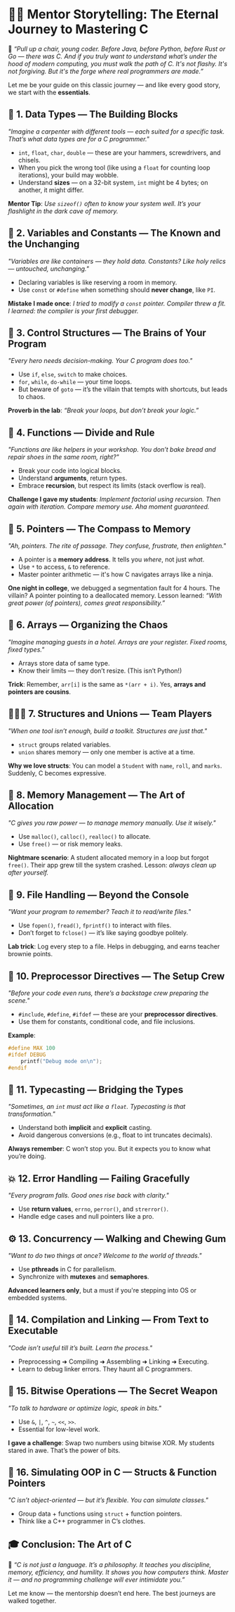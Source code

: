 # 👨‍🏫 Mentor Storytelling: The Eternal Journey to Mastering C

🧓 *“Pull up a chair, young coder. Before Java, before Python, before Rust or Go — there was C. And if you truly want to understand what’s under the hood of modern computing, you must walk the path of C. It's not flashy. It's not forgiving. But it's the forge where real programmers are made.”*

Let me be your guide on this classic journey — and like every good story, we start with the **essentials**.


## 🧱 **1. Data Types — The Building Blocks**

*"Imagine a carpenter with different tools — each suited for a specific task. That’s what data types are for a C programmer."*

* `int`, `float`, `char`, `double` — these are your hammers, screwdrivers, and chisels.
* When you pick the wrong tool (like using a `float` for counting loop iterations), your build may wobble.
* Understand **sizes** — on a 32-bit system, `int` might be 4 bytes; on another, it might differ.

**Mentor Tip**: *Use `sizeof()` often to know your system well. It’s your flashlight in the dark cave of memory.*


## 🧮 **2. Variables and Constants — The Known and the Unchanging**

*"Variables are like containers — they hold data. Constants? Like holy relics — untouched, unchanging."*

* Declaring variables is like reserving a room in memory.
* Use `const` or `#define` when something should **never change**, like `PI`.

**Mistake I made once**: *I tried to modify a `const` pointer. Compiler threw a fit. I learned: the compiler is your first debugger.*

## 🔄 **3. Control Structures — The Brains of Your Program**

*"Every hero needs decision-making. Your C program does too."*

* Use `if`, `else`, `switch` to make choices.
* `for`, `while`, `do-while` — your time loops.
* But beware of `goto` — it’s the villain that tempts with shortcuts, but leads to chaos.

**Proverb in the lab**: *“Break your loops, but don’t break your logic.”*


## 🔧 **4. Functions — Divide and Rule**

*"Functions are like helpers in your workshop. You don’t bake bread and repair shoes in the same room, right?"*

* Break your code into logical blocks.
* Understand **arguments**, return types.
* Embrace **recursion**, but respect its limits (stack overflow is real).

**Challenge I gave my students**: *Implement factorial using recursion. Then again with iteration. Compare memory use. Aha moment guaranteed.*


## 🧭 **5. Pointers — The Compass to Memory**

*"Ah, pointers. The rite of passage. They confuse, frustrate, then enlighten."*

* A pointer is a **memory address**. It tells you *where*, not just *what*.
* Use `*` to access, `&` to reference.
* Master pointer arithmetic — it's how C navigates arrays like a ninja.

**One night in college**, we debugged a segmentation fault for 4 hours. The villain? A pointer pointing to a deallocated memory. Lesson learned: *“With great power (of pointers), comes great responsibility.”*


## 🧳 **6. Arrays — Organizing the Chaos**

*"Imagine managing guests in a hotel. Arrays are your register. Fixed rooms, fixed types."*

* Arrays store data of same type.
* Know their limits — they don’t resize. (This isn’t Python!)

**Trick**: Remember, `arr[i]` is the same as `*(arr + i)`. Yes, **arrays and pointers are cousins**.


## 🧑‍🤝‍🧑 **7. Structures and Unions — Team Players**

*"When one tool isn’t enough, build a toolkit. Structures are just that."*

* `struct` groups related variables.
* `union` shares memory — only one member is active at a time.

**Why we love structs**: You can model a `Student` with `name`, `roll`, and `marks`. Suddenly, C becomes expressive.


## 🧠 **8. Memory Management — The Art of Allocation**

*"C gives you raw power — to manage memory manually. Use it wisely."*

* Use `malloc()`, `calloc()`, `realloc()` to allocate.
* Use `free()` — or risk memory leaks.

**Nightmare scenario**: A student allocated memory in a loop but forgot `free()`. Their app grew till the system crashed. Lesson: *always clean up after yourself.*



## 📁 **9. File Handling — Beyond the Console**

*"Want your program to remember? Teach it to read/write files."*

* Use `fopen()`, `fread()`, `fprintf()` to interact with files.
* Don’t forget to `fclose()` — it’s like saying goodbye politely.

**Lab trick**: Log every step to a file. Helps in debugging, and earns teacher brownie points.


## 🧵 **10. Preprocessor Directives — The Setup Crew**

*"Before your code even runs, there’s a backstage crew preparing the scene."*

* `#include`, `#define`, `#ifdef` — these are your **preprocessor directives**.
* Use them for constants, conditional code, and file inclusions.

**Example**:

```c
#define MAX 100
#ifdef DEBUG
    printf("Debug mode on\n");
#endif
```


## 🔄 **11. Typecasting — Bridging the Types**

*"Sometimes, an `int` must act like a `float`. Typecasting is that transformation."*

* Understand both **implicit** and **explicit** casting.
* Avoid dangerous conversions (e.g., float to int truncates decimals).

**Always remember**: C won’t stop you. But it expects you to know what you’re doing.


## 💥 **12. Error Handling — Failing Gracefully**

*"Every program falls. Good ones rise back with clarity."*

* Use **return values**, `errno`, `perror()`, and `strerror()`.
* Handle edge cases and null pointers like a pro.


## ⚙️ **13. Concurrency — Walking and Chewing Gum**

*"Want to do two things at once? Welcome to the world of threads."*

* Use **pthreads** in C for parallelism.
* Synchronize with **mutexes** and **semaphores**.

**Advanced learners only**, but a must if you're stepping into OS or embedded systems.


## 🔗 **14. Compilation and Linking — From Text to Executable**

*"Code isn’t useful till it’s built. Learn the process."*

* Preprocessing ➜ Compiling ➜ Assembling ➜ Linking ➜ Executing.
* Learn to debug linker errors. They haunt all C programmers.


## 🧮 **15. Bitwise Operations — The Secret Weapon**

*"To talk to hardware or optimize logic, speak in bits."*

* Use `&`, `|`, `^`, `~`, `<<`, `>>`.
* Essential for low-level work.

**I gave a challenge**: Swap two numbers using bitwise XOR. My students stared in awe. That’s the power of bits.


## 🧰 **16. Simulating OOP in C — Structs & Function Pointers**

*"C isn’t object-oriented — but it’s flexible. You can simulate classes."*

* Group data + functions using `struct` + function pointers.
* Think like a C++ programmer in C’s clothes.


## 🎓 **Conclusion: The Art of C**

🧓 *“C is not just a language. It’s a philosophy. It teaches you discipline, memory, efficiency, and humility. It shows you how computers think. Master it — and no programming challenge will ever intimidate you.”*

Let me know — the mentorship doesn’t end here. The best journeys are walked together.
